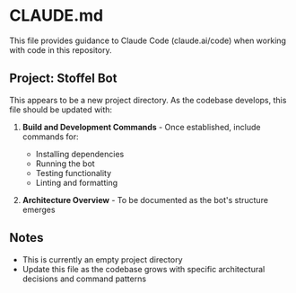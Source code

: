 # CLAUDE.md

This file provides guidance to Claude Code (claude.ai/code) when working with code in this repository.

## Project: Stoffel Bot

This appears to be a new project directory. As the codebase develops, this file should be updated with:

1. **Build and Development Commands** - Once established, include commands for:
   - Installing dependencies
   - Running the bot
   - Testing functionality
   - Linting and formatting

2. **Architecture Overview** - To be documented as the bot's structure emerges

## Notes

- This is currently an empty project directory
- Update this file as the codebase grows with specific architectural decisions and command patterns